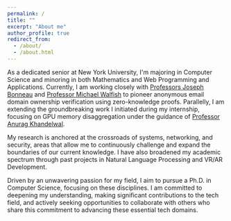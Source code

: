 ```yaml
---
permalink: /
title: ""
excerpt: "About me"
author_profile: true
redirect_from: 
  - /about/
  - /about.html
---
```

As a dedicated senior at New York University, I'm majoring in Computer Science and minoring in both Mathematics and Web Programming and Applications. Currently, I am working closely with [Professors Joseph Bonneau](https://jbonneau.com/) and [Professor Michael Walfish](https://cs.nyu.edu/~mwalfish/) to pioneer anonymous email domain ownership verification using zero-knowledge proofs. Parallelly, I am extending the groundbreaking work I initiated during my internship, focusing on GPU memory disaggregation under the guidance of [Professor Anurag Khandelwal](https://www.anuragkhandelwal.com).

My research is anchored at the crossroads of systems, networking, and security, areas that allow me to continuously challenge and expand the boundaries of our current knowledge. I have also broadened my academic spectrum through past projects in Natural Language Processing and VR/AR Development.

Driven by an unwavering passion for my field, I aim to pursue a Ph.D. in Computer Science, focusing on these disciplines. I am committed to deepening my understanding, making significant contributions to the tech field, and actively seeking opportunities to collaborate with others who share this commitment to advancing these essential tech domains.